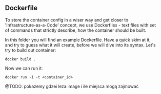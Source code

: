 ## Dockerfile

To store the container config in a wiser way and get closer to 'Infrastructure-as-a-Code' concept, we use Dockerfiles - text files with set of commands that strictly describe, how the container should be built.

In this folder you will find an example Dockerfile. Have a quick skim at it, and try to guess what it will create, before we will dive into its  syntax. Let's try to build out container:
```
docker build .
```

Now we can run it:
```
docker run -i -t <container_id>
```

@TODO: pokazemy gdzei leza image i ile miejsca mogą zajmować
